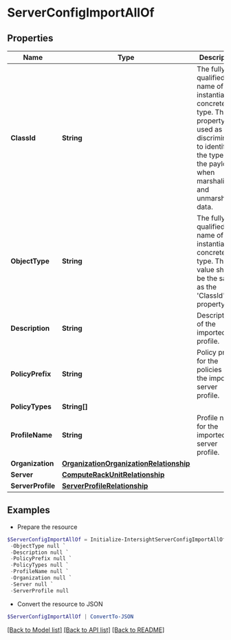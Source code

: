 # ServerConfigImportAllOf
## Properties

Name | Type | Description | Notes
------------ | ------------- | ------------- | -------------
**ClassId** | **String** | The fully-qualified name of the instantiated, concrete type. This property is used as a discriminator to identify the type of the payload when marshaling and unmarshaling data. | [default to "server.ConfigImport"]
**ObjectType** | **String** | The fully-qualified name of the instantiated, concrete type. The value should be the same as the &#39;ClassId&#39; property. | [default to "server.ConfigImport"]
**Description** | **String** | Description of the imported profile. | [optional] 
**PolicyPrefix** | **String** | Policy prefix for the policies of the imported server profile. | [optional] 
**PolicyTypes** | **String[]** |  | [optional] 
**ProfileName** | **String** | Profile name for the imported server profile. | [optional] 
**Organization** | [**OrganizationOrganizationRelationship**](OrganizationOrganizationRelationship.md) |  | [optional] 
**Server** | [**ComputeRackUnitRelationship**](ComputeRackUnitRelationship.md) |  | [optional] 
**ServerProfile** | [**ServerProfileRelationship**](ServerProfileRelationship.md) |  | [optional] 

## Examples

- Prepare the resource
```powershell
$ServerConfigImportAllOf = Initialize-IntersightServerConfigImportAllOf  -ClassId null `
 -ObjectType null `
 -Description null `
 -PolicyPrefix null `
 -PolicyTypes null `
 -ProfileName null `
 -Organization null `
 -Server null `
 -ServerProfile null
```

- Convert the resource to JSON
```powershell
$ServerConfigImportAllOf | ConvertTo-JSON
```

[[Back to Model list]](../README.md#documentation-for-models) [[Back to API list]](../README.md#documentation-for-api-endpoints) [[Back to README]](../README.md)

